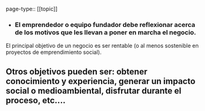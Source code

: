 page-type:: [[topic]]
- ### El emprendedor o equipo fundador debe reflexionar acerca de los motivos que les llevan a poner en marcha el negocio.

El principal objetivo de un negocio es ser rentable (o al menos sostenible en proyectos de emprendimiento social).

Otros objetivos pueden ser: obtener conocimiento y experiencia, generar un impacto social o medioambiental, disfrutar durante el proceso, etc....
  - 


